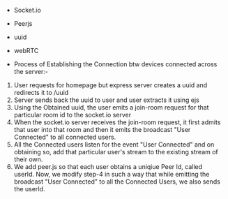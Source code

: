 - Socket.io
- Peerjs
- uuid
- webRTC

- Process of Establishing the Connection btw devices connected across the server:-

1. User requests for homepage but express server creates a uuid and redirects it to /uuid
2. Server sends back the uuid to user and user extracts it using ejs
3. Using the Obtained uuid, the user emits a join-room request for that particular room id to the socket.io server
4. When the socket.io server receives the join-room request, it first admits that user into that room and then it emits the broadcast "User Connected" to all connected users.
5. All the Connected users listen for the event "User Connected" and on obtaining so, add that particular user's stream to the existing stream of their own.
6. We add peer.js so that each user obtains a uniqiue Peer Id, called userId. Now, we modify step-4 in such a way that while emitting the broadcast "User Connected" to all the Connected Users, we also sends the userId.
